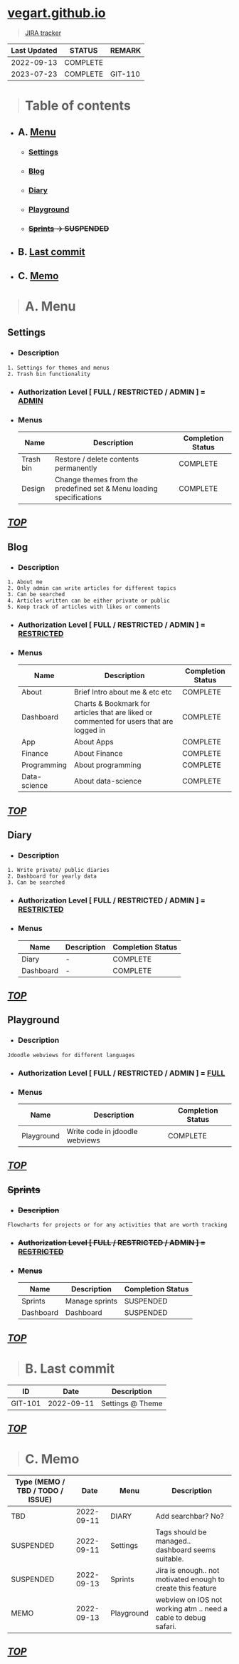 # [vegart.github.io](https://vegart.github.io)
> [JIRA tracker](https://trumenshow.atlassian.net/jira/software/projects/GIT/boards/6)

| Last Updated | STATUS | REMARK
|--|--|--|
2022-09-13| COMPLETE | |
2023-07-23| COMPLETE | GIT-110 |



> # Table of contents
- ## A. [Menu](#go-menu)
  - ### [Settings](#go-settings)
  - ### [Blog](#go-blog)
  - ### [Diary](#go-diary)
  - ### [Playground](#go-playground)
  - ### ~~[Sprints](#go-sprints) -> SUSPENDED~~
- ## B. [Last commit](#go-commit)
- ## C. [Memo](#go-memo)

  
> # A. Menu<a name="go-menu"></a>

## Settings <a name="go-settings"></a>
- ### Description
```description_p
1. Settings for themes and menus
2. Trash bin functionality
```
- ### Authorization Level [ FULL / RESTRICTED / ADMIN ] = <ins>ADMIN</ins>
- ### Menus
  |Name|Description|Completion Status|
  |--|--|--|
  Trash bin | Restore / delete contents permanently | COMPLETE
  Design | Change themes from the predefined set & Menu loading specifications | COMPLETE
  

***[TOP](#go-home)***
---
## Blog <a name="go-blog"></a>
- ### Description
```description_p
1. About me
2. Only admin can write articles for different topics
3. Can be searched
4. Articles written can be either private or public
5. Keep track of articles with likes or comments
```
- ### Authorization Level [ FULL / RESTRICTED / ADMIN ] = <ins>RESTRICTED</ins>
- ### Menus
  |Name|Description|Completion Status|
  |--|--|--|
  About| Brief Intro about me & etc etc | COMPLETE
  Dashboard | Charts & Bookmark for articles that are liked or commented for users that are logged in | COMPLETE
  App | About Apps | COMPLETE
  Finance | About Finance | COMPLETE
  Programming | About programming | COMPLETE
  Data-science | About data-science | COMPLETE

***[TOP](#go-home)***
---
## Diary <a name="go-diary"></a>
- ### Description
```description_p
1. Write private/ public diaries
2. Dashboard for yearly data
3. Can be searched
```
- ### Authorization Level [ FULL / RESTRICTED / ADMIN ] = <ins>RESTRICTED</ins>
- ### Menus
  |Name|Description|Completion Status|
  |--|--|--|
  Diary | - | COMPLETE
  Dashboard | - | COMPLETE
  

***[TOP](#go-home)***
---
## Playground <a name="go-playground"></a>
- ### Description
```description_p
Jdoodle webviews for different languages
```
- ### Authorization Level [ FULL / RESTRICTED / ADMIN ] = <ins>FULL</ins>
- ### Menus
  |Name|Description|Completion Status|
  |--|--|--|
  Playground | Write code in jdoodle webviews | COMPLETE
***[TOP](#go-home)***
---

## ~~Sprints~~ <a name="go-sprints"></a>
- ### ~~Description~~
```description_p
Flowcharts for projects or for any activities that are worth tracking
```
- ### ~~Authorization Level [ FULL / RESTRICTED / ADMIN ] = <ins>RESTRICTED</ins>~~
- ### ~~Menus~~
  |Name|Description|Completion Status|
  |--|--|--|
  | Sprints | Manage sprints | SUSPENDED
  | Dashboard | Dashboard | SUSPENDED
  

***[TOP](#go-home)***
---

> # B. Last commit <a name="go-commit"></a>
| ID | Date | Description
|--|--|--|
GIT-101 | 2022-09-11 | Settings @ Theme

***[TOP](#go-home)***
---
> # C. Memo <a name="go-memo"></a>
| Type (MEMO / TBD / TODO / ISSUE) | Date | Menu | Description |
|--|--|--|--|
 TBD  | 2022-09-11 | DIARY | Add searchbar? No?
 SUSPENDED | 2022-09-11 | Settings | Tags should be managed.. dashboard seems suitable.
 SUSPENDED | 2022-09-13 | Sprints | Jira is enough.. not motivated enough to create this feature
 MEMO | 2022-09-13 | Playground |  webview on IOS not working atm .. need a cable to debug safari.

***[TOP](#go-home)***
---







